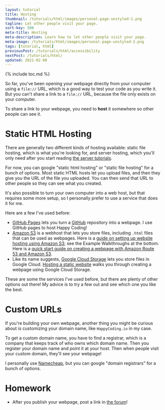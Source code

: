 ```yaml
---
layout: tutorial
title: Hosting
thumbnail: /tutorials/html/images/personal-page-unstyled-1.png
tagline: Let other people visit your page.
sort-key: 500
meta-title: Hosting
meta-description: Learn how to let other people visit your page.
meta-image: /tutorials/html/images/personal-page-unstyled-2.png
tags: [tutorial, html]
previousPost: /tutorials/html/accessibility
nextPost: /tutorials/html/
updated: 2021-02-08
---
```


{% include toc.md %}

So far, you've been opening your webpage directly from your computer using a `file://` URL, which is a good way to test your code as you write it. But you can't share a link to a `file://` URL, because the file only exists on your computer.

To share a link to your webpage, you need to **host** it somewhere so other people can see it.

# Static HTML Hosting

There are generally two different kinds of hosting available: static file hosting, which is what you're looking for, and server hosting, which you'll only need after you start reading [the server tutorials](/tutorials/java-server).

For now, you can google "static html hosting" or "static file hosting" for a bunch of options. Most static HTML hosts let you upload files, and then they give you the URL of the file you uploaded. You can then send that URL to other people so they can see what you created.

It's also possible to turn your own computer into a web host, but that requires some more setup, so I personally prefer to use a service that does it for me.

Here are a few I've used before:

- [GitHub Pages](https://pages.github.com/) lets you turn a [GitHub](https://github.com/) repository into a webpage. I use GitHub pages to host Happy Coding!
- [Amazon S3](https://aws.amazon.com/s3/) is a webhost that lets you store files, including `.html` files that can be used as webpages. Here is a [guide on setting up website hosting using Amazon S3](http://docs.aws.amazon.com/AmazonS3/latest/dev/WebsiteHosting.html); see the Example Walkthroughs at the bottom. Here is a [quick start guide on creating a webpage with Amazon Route 53 and Amazon S3](https://console.aws.amazon.com/quickstart-website/new).
- Like its name suggests, [Google Cloud Storage](https://cloud.google.com/storage) lets you store files in Google Cloud. [Hosting a static website](https://cloud.google.com/storage/docs/hosting-static-website) walks you through creating a webpage using Google Cloud Storage.

These are some the services I've used before, but there are plenty of other options out there! My advice is to try a few out and see which one you like the best.

# Custom URLs

If you're building your own webpage, another thing you might be curious about is customizing your domain name, like `HappyCoding.io` in my case.

To get a custom domain name, you have to find a registrar, which is a company that keeps track of who owns which domain name. Then you register your domain name and point it at your host. Then when people visit your custom domain, they'll see your webpage!

I personally use [Namecheap](https://www.namecheap.com/), but you can google "domain registrars" for a bunch of options.

# Homework

- After you publish your webpage, post a link in [the forum](http://forum.HappyCoding.io)!
